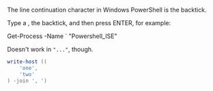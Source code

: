 The line continuation character in Windows PowerShell is the backtick.

Type a <space>, the backtick, and then press ENTER, for example:

Get-Process -Name `
"Powershell_ISE"

Doesn't work in `"..."`, though.

```powershell
write-host ((
    'one',
    'two'
) -join ', ')
```